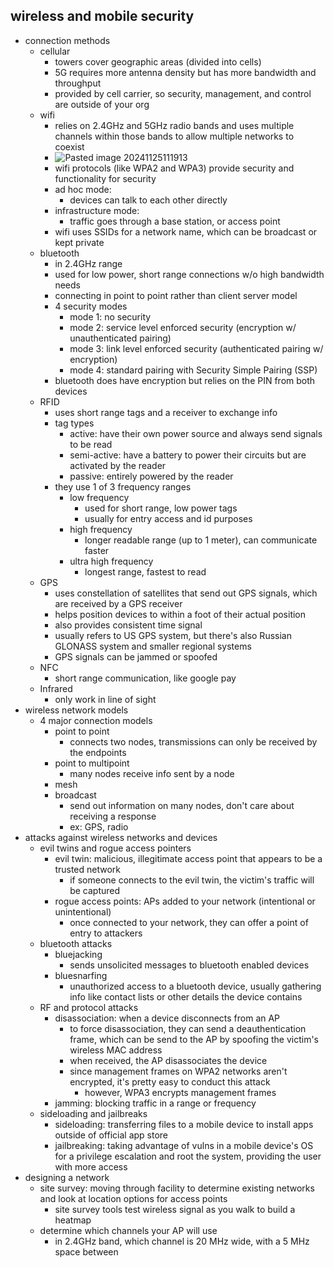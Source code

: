 ## wireless and mobile security

- connection methods
	- cellular
		- towers cover geographic areas (divided into cells)
		- 5G requires more antenna density but has more bandwidth and throughput
		- provided by cell carrier, so security, management, and control are outside of your org 
	- wifi
		- relies on 2.4GHz and 5GHz radio bands and uses multiple channels within those bands to allow multiple networks to coexist 
		- ![Pasted image 20241125111913](https://github.com/user-attachments/assets/00d6d743-110c-4032-9dc5-0918ef19b012)
		- wifi protocols (like WPA2 and WPA3) provide security and functionality for security
		- ad hoc mode:
			- devices can talk to each other directly
		- infrastructure mode:
			- traffic goes through a base station, or access point
		- wifi uses SSIDs for a network name, which can be broadcast or kept private
	- bluetooth
		- in 2.4GHz range 
		- used for low power, short range connections w/o high bandwidth needs 
		- connecting in point to point rather than client server model 
		- 4 security modes
			- mode 1: no security
			- mode 2: service level enforced security (encryption w/ unauthenticated pairing)
			- mode 3: link level enforced security (authenticated pairing w/ encryption)
			- mode 4: standard pairing with Security Simple Pairing (SSP)
		- bluetooth does have encryption but relies on the PIN from both devices 
	- RFID
		- uses short range tags and a receiver to exchange info 
		- tag types
			- active: have their own power source and always send signals to be read 
			- semi-active: have a battery to power their circuits but are activated by the reader
			- passive: entirely powered by the reader
		- they use 1 of 3 frequency ranges 
			- low frequency
				- used for short range, low power tags 
				- usually for entry access and id purposes 
			- high frequency
				- longer readable range (up to 1 meter), can communicate faster
			- ultra high frequency
				- longest range, fastest to read
	- GPS
		- uses constellation of satellites that send out GPS signals, which are received by a GPS receiver
		- helps position devices to within a foot of their actual position
		- also provides consistent time signal
		- usually refers to US GPS system, but there's also Russian GLONASS system and smaller regional systems
		- GPS signals can be jammed or spoofed
	- NFC
		- short range communication, like google pay
	- Infrared
		- only work in line of sight 
- wireless network models 
	- 4 major connection models
		- point to point
			- connects two nodes, transmissions can only be received by the endpoints
		- point to multipoint
			- many nodes receive info sent by a node
		- mesh
		- broadcast
			- send out information on many nodes, don't care about receiving a response 
			- ex: GPS, radio
- attacks against wireless networks and devices
	- evil twins and rogue access pointers
		- evil twin: malicious, illegitimate access point that appears to be a trusted network 
			- if someone connects to the evil twin, the victim's traffic will be captured 
		- rogue access points: APs added to your network (intentional or unintentional)
			- once connected to your network, they can offer a point of entry to attackers 
	- bluetooth attacks
		- bluejacking
			- sends unsolicited messages to bluetooth enabled devices
		- bluesnarfing
			- unauthorized access to a bluetooth device, usually gathering info like contact lists or other details the device contains 
	- RF and protocol attacks 
		- disassociation: when a device disconnects from an AP 
			- to force disassociation, they can send a deauthentication frame, which can be send to the AP by spoofing the victim's wireless MAC address
			- when received, the AP disassociates the device 
			- since management frames on WPA2 networks aren't encrypted, it's pretty easy to conduct this attack 
				- however, WPA3 encrypts management frames
		- jamming: blocking traffic in a range or frequency
	-   sideloading and jailbreaks
		- sideloading: transferring files to a mobile device to install apps outside of official app store
		- jailbreaking: taking advantage of vulns in a mobile device's OS for a privilege escalation and root the system, providing the user with more access 
- designing a network
	- site survey: moving through facility to determine existing networks and look at location options for access points 
		- site survey tools test wireless signal as you walk to build a heatmap 
	- determine which channels your AP will use 
		- in 2.4GHz band, which channel is 20 MHz wide, with a 5 MHz space between 
